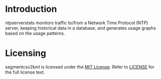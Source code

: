 # Introduction

ntpserverstats monitors traffic to/from a Network Time Protocol (NTP) 
server, keeping historical data in a database, and generates usage
graphs based on the usage patterns. 

# Licensing

segmentcsv2kml is licensed under the 
[MIT License](https://en.wikipedia.org/wiki/MIT_License). Refer to 
[LICENSE](https://github.com/TerryOtt/ntpserverstats/blob/master/LICENSE) 
for the full license text.
